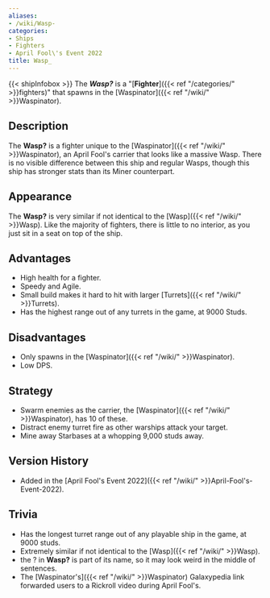 ```yaml
---
aliases:
- /wiki/Wasp-
categories:
- Ships
- Fighters
- April Fool\'s Event 2022
title: Wasp_
---
```


{{< shipInfobox >}} The **_Wasp?_** is a "[**Fighter**]({{< ref "/categories/" >}}fighters)" that spawns in the [Waspinator]({{< ref "/wiki/" >}}Waspinator).

## Description

The **Wasp?** is a fighter unique to the [Waspinator]({{< ref "/wiki/" >}}Waspinator), an April Fool's carrier that looks like a massive Wasp. There is no visible difference between this ship and regular Wasps, though this ship has stronger stats than its Miner counterpart.

## Appearance

The **Wasp?** is very similar if not identical to the [Wasp]({{< ref "/wiki/" >}}Wasp). Like the majority of fighters, there is little to no interior, as you just sit in a seat on top of the ship.

## Advantages

- High health for a fighter.
- Speedy and Agile.
- Small build makes it hard to hit with larger [Turrets]({{< ref "/wiki/" >}}Turrets).
- Has the highest range out of any turrets in the game, at 9000 Studs.

## Disadvantages

- Only spawns in the [Waspinator]({{< ref "/wiki/" >}}Waspinator).
- Low DPS.

## Strategy

- Swarm enemies as the carrier, the [Waspinator]({{< ref "/wiki/" >}}Waspinator), has 10 of these.
- Distract enemy turret fire as other warships attack your target.
- Mine away Starbases at a whopping 9,000 studs away.

## Version History 

- Added in the [April Fool's Event 2022]({{< ref "/wiki/" >}}April-Fool's-Event-2022).

## Trivia

- Has the longest turret range out of any playable ship in the game, at 9000 studs.
- Extremely similar if not identical to the [Wasp]({{< ref "/wiki/" >}}Wasp).
- the ? in **Wasp?** is part of its name, so it may look weird in the middle of sentences.
- The [Waspinator's]({{< ref "/wiki/" >}}Waspinator) Galaxypedia link forwarded users to a Rickroll video during April Fool's.